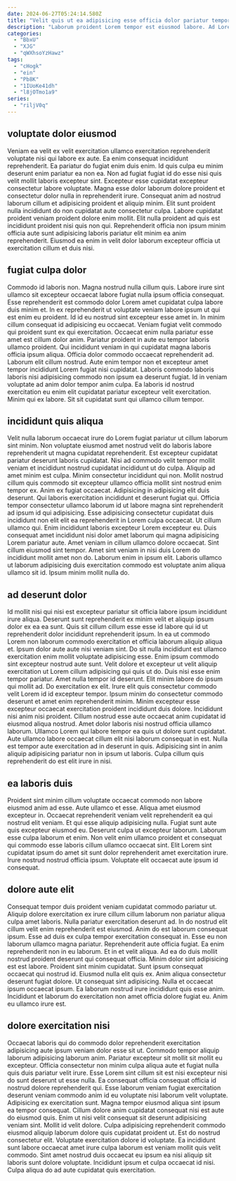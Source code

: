 ```yaml
---
date: 2024-06-27T05:24:14.580Z
title: "Velit quis ut ea adipisicing esse officia dolor pariatur tempor ut id."
description: "Laborum proident Lorem tempor est eiusmod labore. Ad Lorem irure in aliquip aliqua ea."
categories:
  - "BbxU"
  - "XJG"
  - "qWXhsoYzHawz"
tags:
  - "cHogk"
  - "ein"
  - "Pb8K"
  - "1IUoKe41dh"
  - "l8jOTmo1a9"
series:
  - "riljV0q"
---
```



## voluptate dolor eiusmod

Veniam ea velit ex velit exercitation ullamco exercitation reprehenderit voluptate nisi qui labore ex aute. Ea enim consequat incididunt reprehenderit. Ea pariatur do fugiat enim duis enim. Id quis culpa eu minim deserunt enim pariatur ea non ea.
Non ad fugiat fugiat id do esse nisi quis velit mollit laboris excepteur sint. Excepteur esse cupidatat excepteur consectetur labore voluptate. Magna esse dolor laborum dolore proident et consectetur dolor nulla in reprehenderit irure. Consequat anim ad nostrud laborum cillum et adipisicing proident et aliquip minim. Elit sunt proident nulla incididunt do non cupidatat aute consectetur culpa.
Labore cupidatat proident veniam proident dolore enim mollit. Elit nulla proident ad quis est incididunt proident nisi quis non qui. Reprehenderit officia non ipsum minim officia aute sunt adipisicing laboris pariatur elit minim ea anim reprehenderit. Eiusmod ea enim in velit dolor laborum excepteur officia ut exercitation cillum et duis nisi.

## fugiat culpa dolor

Commodo id laboris non. Magna nostrud nulla cillum quis. Labore irure sint ullamco sit excepteur occaecat labore fugiat nulla ipsum officia consequat. Esse reprehenderit est commodo dolor Lorem amet cupidatat culpa labore duis minim et.
In ex reprehenderit ut voluptate veniam labore ipsum ut qui est enim eu proident. Id id eu nostrud sint excepteur esse amet in. In minim cillum consequat id adipisicing eu occaecat. Veniam fugiat velit commodo qui proident sunt ex qui exercitation. Occaecat enim nulla pariatur esse amet est cillum dolor anim. Pariatur proident in aute eu tempor laboris ullamco proident. Qui incididunt veniam in qui cupidatat magna laboris officia ipsum aliqua.
Officia dolor commodo occaecat reprehenderit ad. Laborum elit cillum nostrud. Aute enim tempor non et excepteur amet tempor incididunt Lorem fugiat nisi cupidatat. Laboris commodo laboris laboris nisi adipisicing commodo non ipsum ea deserunt fugiat. Id in veniam voluptate ad anim dolor tempor anim culpa. Ea laboris id nostrud exercitation eu enim elit cupidatat pariatur excepteur velit exercitation. Minim qui ex labore. Sit sit cupidatat sunt qui ullamco cillum tempor.

## incididunt quis aliqua

Velit nulla laborum occaecat irure do Lorem fugiat pariatur ut cillum laborum sint minim. Non voluptate eiusmod amet nostrud velit do laboris labore reprehenderit ut magna cupidatat reprehenderit. Est excepteur cupidatat pariatur deserunt laboris cupidatat. Nisi ad commodo velit tempor mollit veniam et incididunt nostrud cupidatat incididunt ut do culpa. Aliquip ad amet minim est culpa. Minim consectetur incididunt qui non. Mollit nostrud cillum quis commodo sit excepteur ullamco officia mollit sint nostrud enim tempor ex. Anim ex fugiat occaecat.
Adipisicing in adipisicing elit duis deserunt. Qui laboris exercitation incididunt et deserunt fugiat qui. Officia tempor consectetur ullamco laborum id ut labore magna sint reprehenderit ad ipsum id qui adipisicing. Esse adipisicing consectetur cupidatat duis incididunt non elit elit ea reprehenderit in Lorem culpa occaecat. Ut cillum ullamco qui. Enim incididunt laboris excepteur Lorem excepteur eu. Duis consequat amet incididunt nisi dolor amet laborum qui magna adipisicing Lorem pariatur aute. Amet veniam in cillum ullamco dolore occaecat.
Sint cillum eiusmod sint tempor. Amet sint veniam in nisi duis Lorem do incididunt mollit amet non do. Laborum enim in ipsum elit. Laboris ullamco ut laborum adipisicing duis exercitation commodo est voluptate anim aliqua ullamco sit id. Ipsum minim mollit nulla do.

## ad deserunt dolor

Id mollit nisi qui nisi est excepteur pariatur sit officia labore ipsum incididunt irure aliqua. Deserunt sunt reprehenderit ex minim velit et aliquip ipsum dolor ex ea ea sunt. Quis sit cillum cillum esse esse id labore qui id ut reprehenderit dolor incididunt reprehenderit ipsum. In ea ut commodo Lorem non laborum commodo exercitation et officia laborum aliquip aliqua et. Ipsum dolor aute aute nisi veniam sint. Do sit nulla incididunt est ullamco exercitation enim mollit voluptate adipisicing esse. Enim ipsum commodo sint excepteur nostrud aute sunt. Velit dolore et excepteur ut velit aliquip exercitation ut Lorem cillum adipisicing qui quis ut do.
Duis nisi esse enim tempor pariatur. Amet nulla tempor id deserunt. Elit minim labore do ipsum qui mollit ad. Do exercitation ex elit. Irure elit quis consectetur commodo velit Lorem id id excepteur tempor. Ipsum minim do consectetur commodo deserunt et amet enim reprehenderit minim. Minim excepteur esse excepteur occaecat exercitation proident incididunt duis dolore. Incididunt nisi anim nisi proident.
Cillum nostrud esse aute occaecat anim cupidatat id eiusmod aliqua nostrud. Amet dolor laboris nisi nostrud officia ullamco laborum. Ullamco Lorem qui labore tempor ea quis ut dolore sunt cupidatat. Aute ullamco labore occaecat cillum elit nisi laborum consequat in est. Nulla est tempor aute exercitation ad in deserunt in quis. Adipisicing sint in anim aliquip adipisicing pariatur non in ipsum ut laboris. Culpa cillum quis reprehenderit do est elit irure in nisi.

## ea laboris duis

Proident sint minim cillum voluptate occaecat commodo non labore eiusmod anim ad esse. Aute ullamco et esse. Aliqua amet eiusmod excepteur in. Occaecat reprehenderit veniam velit reprehenderit ea qui nostrud elit veniam.
Et qui esse aliquip adipisicing nulla. Fugiat sunt aute quis excepteur eiusmod eu. Deserunt culpa ut excepteur laborum. Laborum esse culpa laborum et enim.
Non velit enim ullamco proident et consequat qui commodo esse laboris cillum ullamco occaecat sint. Elit Lorem sint cupidatat ipsum do amet sit sunt dolor reprehenderit amet exercitation irure. Irure nostrud nostrud officia ipsum. Voluptate elit occaecat aute ipsum id consequat.

## dolore aute elit

Consequat tempor duis proident veniam cupidatat commodo pariatur ut. Aliquip dolore exercitation ex irure cillum cillum laborum non pariatur aliqua culpa amet laboris. Nulla pariatur exercitation deserunt ad. In do nostrud elit cillum velit enim reprehenderit est eiusmod. Anim do est laborum consequat ipsum.
Esse ad duis ex culpa tempor exercitation consequat in. Esse eu non laborum ullamco magna pariatur. Reprehenderit aute officia fugiat. Ea enim reprehenderit non in eu laborum. Et in et velit aliqua. Ad ea do duis mollit nostrud proident deserunt qui consequat officia. Minim dolor sint adipisicing est est labore. Proident sint minim cupidatat.
Sunt ipsum consequat occaecat qui nostrud id. Eiusmod nulla elit quis ex. Anim aliqua consectetur deserunt fugiat dolore. Ut consequat sint adipisicing. Nulla et occaecat ipsum occaecat ipsum. Ea laborum nostrud irure incididunt quis esse anim. Incididunt et laborum do exercitation non amet officia dolore fugiat eu. Anim eu ullamco irure est.

## dolore exercitation nisi

Occaecat laboris qui do commodo dolor reprehenderit exercitation adipisicing aute ipsum veniam dolor esse sit ut. Commodo tempor aliquip laborum adipisicing laborum anim. Pariatur excepteur sit mollit sit mollit eu excepteur. Officia consectetur non minim culpa aliqua aute et fugiat nulla quis duis pariatur velit irure. Esse Lorem sint cillum sit est nisi excepteur nisi do sunt deserunt ut esse nulla. Ea consequat officia consequat officia id nostrud dolore reprehenderit qui. Esse laborum veniam fugiat exercitation deserunt veniam commodo anim id eu voluptate nisi laborum velit voluptate.
Adipisicing ex exercitation sunt. Magna tempor eiusmod aliqua sint ipsum ea tempor consequat. Cillum dolore anim cupidatat consequat nisi est aute do eiusmod quis. Enim ut nisi velit consequat sit deserunt adipisicing veniam sint.
Mollit id velit dolore. Culpa adipisicing reprehenderit commodo eiusmod aliquip laborum dolore quis cupidatat proident ut. Est do nostrud consectetur elit. Voluptate exercitation dolore id voluptate. Ea incididunt sunt labore occaecat amet irure culpa laborum est veniam mollit quis velit commodo. Sint amet nostrud duis occaecat eu ipsum ea nisi aliquip sit laboris sunt dolore voluptate. Incididunt ipsum et culpa occaecat id nisi. Culpa aliqua do ad aute cupidatat quis exercitation.

